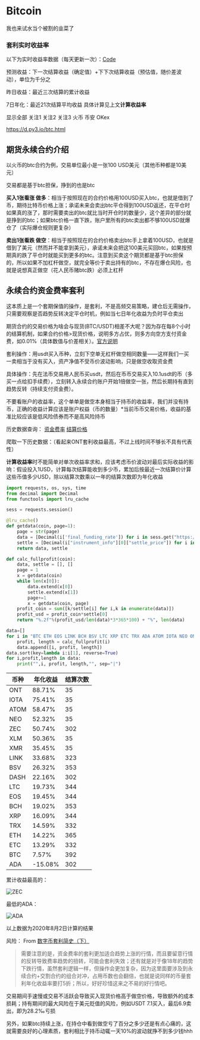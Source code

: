 # Bitcoin

<script>
function showwatch1(){
    localStorage.setItem("watchtab","showwatch1");
    tablebodysort(document.querySelector("#realtimeprofittbody"), 6, 1);
    var idx=1;
    document.querySelector("#realtimeprofittbody").querySelectorAll("tr").forEach(function (i){
        var text = i.querySelector(".headcol").innerText.trim();
        if(text.startsWith("u")||idx>10||i.querySelector("td:nth-child(2)").textContent.indexOf("-")==0||i.querySelector("td:nth-child(3)").textContent.indexOf("-")==0||i.querySelector("td:nth-child(4)").textContent.indexOf("-")==0||i.querySelector("td:nth-child(5)").textContent.indexOf("-")==0){
            i.style.display="none";
            return
        }
        i.style.display="";
        idx+=1;
    })
}
function showwatch2(){localStorage.setItem("watchtab","showwatch2");return showtrs(['DOT','BTM','IOST','KSM','ZEC','BCH','QTUM','STORJ','ONT','ETC','LTC','bETH','bEGLD','bDOT','bETC','oONT','oIOST','oDOT'])}
function showwatch3(){localStorage.setItem("watchtab","showwatch3");return showtrs(['KSM','LTC','DOT','ZEC','BSV','UNI', 'oETH', 'oATOM', 'oDASH', 'oDOT', 'oIOST', 'oYFI', 'bETH', 'bLINK', 'bBNB', 'bDOT', 'bLTC'])}
function showwatch_huobi(){localStorage.setItem("watchtab","showwatch_huobi");document.querySelector("#realtimeprofittbody").querySelectorAll("tr").forEach(i=>i.style.display=((i.querySelector(".headcol").innerText.trim().startsWith("b")||i.querySelector(".headcol").innerText.trim().startsWith("o")||i.querySelector(".headcol").innerText.trim().startsWith("u"))?"none":""))}
function showwatch_binance(){localStorage.setItem("watchtab","showwatch_binance");return show_prefix("b")}
function showwatch_okex(){localStorage.setItem("watchtab","showwatch_okex");return show_prefix("o")}
</script>

我也来试水当个被割的韭菜了

### 套利实时收益率

以下为实时收益率数据（每天更新一次）：[Code](https://github.com/zjuchenyuan/arbitrage_notification)

预测收益：下一次结算收益（确定值）+下下次结算收益（预估值，随价差波动），单位为千分之

昨日收益：最近三次结算的累计收益

7日年化：最近21次结算平均收益 具体计算见上文**计算收益率**

<a onclick="showfull()">显示全部</a> <a onclick="showwatch1()">关注1</a> <a onclick="showwatch2()">关注2</a> <a onclick="showwatch3()">关注3</a> <a onclick="showwatch_huobi()">火币</a> <a onclick="showwatch_binance()">币安</a> <a onclick="showwatch_okex()">OKex</a> 

https://d.py3.io/btc.html

## 期货永续合约介绍

以火币的btc合约为例，交易单位最小是一张100 USD美元（其他币种都是10美元）

交易都是基于btc担保，挣到的也是btc

**买入1张看涨 做多**：相当于按照现在的合约价格用100USD买入btc，也就是借到了币，期待比特币价格上涨；承诺未来会卖出btc平仓得到100USD返还，在平仓时如果真的涨了，那时需要卖出的btc就比当时开仓时的数量少，这个差异的部分就是挣到的btc；如果btc价格一直下跌，账户里所有的btc卖出都不够100USD就爆仓了（实际爆仓规则更复杂）

**卖出1张看跌 做空**：相当于按照现在的合约价格卖出btc手上拿着100USD，也就是借到了美元（然而并不能拿到美元），承诺未来会把这100美元买回btc，如果按预期真的跌了平仓时就能买到更多的btc。注意到买卖这个期货都是基于btc担保的，所以如果不加杠杆做空，就完全等价于卖出持有的btc，不存在爆仓风险，也就是说想真正做空（花人民币赌btc跌）必须上杠杆

## 永续合约资金费率套利

这本质上是一个套期保值的操作，是套利，不是高频交易策略，建仓后无需操作，只需要观察是否趋势反转决定平仓时机，例如当七日年化收益为负时平仓卖出

期货合约的交易价格为啥会与现货(BTC/USDT)相差不大呢？因为存在每8个小时的结算机制，如果合约价格>现货价格，说明多方占优，则多方向空方支付资金费，如0.01%（具体数值与价差相关）。[官方说明](https://huobiglobal.zendesk.com/hc/zh-cn/articles/900000106903)

套利操作：用usdt买入币种，立刻下空单无杠杆做空相同数量——这样我们一买一卖相当于没有买入，资产净值不受币价波动影响，只是做空收取资金费

具体操作：先在法币交易用人民币买usdt，然后在币币交易买入10.1usdt的币（多买一点给扣手续费），立刻转入永续合约账户开始1倍做空一张，然后长期持有直到趋势反转（持续支付资金费）。

不要看账户的收益率，这个单单是做空本身相当于持币的收益率，我们并没有持币，正确的收益计算应该是账户权益（币的数量）*当前币币交易价格，收益的基准比较应该是低风险债券而不是高风险持币

历史数据查询： [资金费率](https://futures.huobi.com/zh-cn/swap/info/swap_fee/) [结算价格](https://futures.huobi.com/zh-cn/swap/info/settlement/)

爬取一下历史数据：（看起来ONT套利收益最高，不过上线时间不够长不具有代表性）

**计算收益率**时不能简单对单次收益率求和，应该考虑币价波动对最后实际收益的影响：假设投入1USD，计算每次结算能收到多少币，累加后按最近一次结算价计算这些币值多少USD，除以结算次数乘以一年的结算次数即为年化收益

```python
import requests, os, sys, time
from decimal import Decimal
from functools import lru_cache

sess = requests.session()

@lru_cache()
def getdata(coin, page=1):
    page = str(page)
    data = [Decimal(i['final_funding_rate']) for i in sess.get("https://futures.huobi.com/swap-order/x/v1/swap_funding_rate_page?contract_code="+coin+"-USD&page_index="+page+"&page_size=100", headers={"source":"web"}).json()["data"]["settle_logs"]]
    settle = [Decimal(i["instrument_info"][0]["settle_price"]) for i in sess.get("https://futures.huobi.com/swap-order/x/v1/swap_delivery_detail?symbol="+coin+"&page_index="+page+"&page_size=100", headers={"source":"web"}).json()["data"]["delivery"]]
    return data, settle

def calc_fullprofit(coin):
    data, settle = [], []
    page = 1
    x = getdata(coin)
    while len(x[0]):
        data.extend(x[0])
        settle.extend(x[1])
        page+=1
        x = getdata(coin, page)
    profit_coin = sum([k/settle[i] for i,k in enumerate(data)])
    profit_usd = profit_coin*settle[0]
    return "%.2f"%(profit_usd/len(data)*3*365*100) + "%", len(data)

data=[]
for i in "BTC ETH EOS LINK BCH BSV LTC XRP ETC TRX ADA ATOM IOTA NEO ONT XLM XMR DASH ZEC".split(" "):
    profit, length = calc_fullprofit(i)
    data.append([i, profit, length])
data.sort(key=lambda i:i[1], reverse=True)
for i,profit,length in data:
    print("",i, profit, length,"", sep="|")
```

|币种|年化收益|结算次数|
|---|---|---|
|ONT|88.71%|35|
|IOTA|75.41%|35|
|ATOM|58.47%|35|
|NEO|52.32%|35|
|ZEC|50.74%|302|
|XLM|50.36%|35|
|XMR|35.45%|35|
|LINK|33.68%|323|
|BSV|26.32%|353|
|DASH|22.16%|302|
|LTC|19.73%|344|
|EOS|19.45%|344|
|BCH|19.02%|353|
|XRP|16.09%|344|
|TRX|14.59%|332|
|ETH|14.22%|365|
|ETC|13.29%|332|
|BTC|7.57%|392|
|ADA|-15.08%|302|

累计收益最高的：

![ZEC](https://d.py3.io/ZEC.png)

最低的ADA：

![ADA](https://d.py3.io/ADA.png)

以上数据为2020年8月2日计算的结果

风险： From [数字币套利简史（下）](https://www.chainnode.com/post/391781)

>需要注意的是，资金费率的套利更加适合趋势上涨的行情，而且要留意行情的反转导致费率趋势的扭转，可能会套利失效；还有就是对于像18年的趋势下跌行情，虽然套利逻辑一样，但操作会更加复杂，因为这里面要涉及到永续合约+交割合约的组合对冲，占用币数也会翻倍，也就是说同样的币量套利年化收益率要打5折；所以，好好珍惜这来之不易的好行情吧。

交易期间手速慢或交易不活跃会导致买入现货价格高于做空价格，导致额外的成本损耗；持有期间的最大风险在于美元贬值的风险，例如USDT 7.1买入，最后6.9卖出，即为28.2‰亏损

另外，如果btc持续上涨，在持仓中看到做空亏了百分之多少还是有点心痛的，这就需要良好的心理素质，套利相比于持币动辄一天10%的波动就挣不到多少钱hhh

<script>
function myparseFloat(text){
    var res = parseFloat(text);
    if(text.endsWith("亿")) return res*100000000;
    if(text.endsWith("万")) return res*10000;
    return res;
}
function tdsortn(a,b,n){
    if(myparseFloat(a.querySelector("td:nth-child("+n+")").textContent) > myparseFloat(b.querySelector("td:nth-child("+n+")").textContent) ) 
        return 1; 
    else 
        return -1;
}
function tablebodysort(tbody, n, order){
    var mylist=Array.prototype.slice.call(tbody.querySelectorAll("tr"), 0);
    var sortList = Array.prototype.sort.bind(mylist);
    tbody.innerHTML="";
    for(var i of sortList(function(a,b){return -order*tdsortn(a,b,n)}))
        tbody.appendChild(i)
}
var rememerclick={2:1};
function tablesort_onclick(e){
    var n = Array.from(e.target.parentElement.children).map((element, index)=>({element,index})).filter(({element})=>element==e.target)[0].index+1
    var tbody = document.querySelector("#realtimeprofittbody");
    var order = rememerclick[n]==1?-1:1;
    tablebodysort(tbody, n, order);
    rememerclick[n] = order;
}
function registeronclick(){
    for (var i of Array.prototype.slice.call(document.querySelectorAll("#realtimeprofit > table > thead > tr > th"),1)){
        i.onclick = tablesort_onclick;
        i.style["cursor"]="pointer";
    }
    var tab=localStorage.getItem("watchtab");
    if(tab){eval(tab+"()")}
    rememerclick={2:1};
    document.querySelectorAll("#realtimeprofittbody>tr>td").forEach(function(i){if(i.innerText.startsWith("-")){i.style.backgroundColor="#c0ff90"}})
}
function triggerrefresh(){    
    fetch("https://api.py3.io/trigger_btc_refresh").then(function(response) {
        if (!response.ok) {
            throw Error(response.statusText);
        }
        return response;
    }).then(function(response) {
        alert("更新成功");
        loadbtctable();
    }).catch(function(error) {
        alert("触发更新失败，请稍后再来")
    });
}
if(/refresh/.test(location.href)) triggerrefresh();
function showfull(){
    localStorage.setItem("watchtab","showfull");
    document.querySelector("#realtimeprofittbody").querySelectorAll("tr").forEach(i=>i.style.display="")
}
function showtrs(coins){
    document.querySelector("#realtimeprofittbody").querySelectorAll("tr").forEach(i=>i.style.display=(coins.indexOf(i.querySelector(".headcol").innerText.trim())==-1?"none":""))
}
function hidetrs(coins){
    document.querySelector("#realtimeprofittbody").querySelectorAll("tr").forEach(i=>i.style.display=(coins.indexOf(i.querySelector(".headcol").innerText.trim())==-1?"":"none"))
}
function show_prefix(prefix){
    document.querySelector("#realtimeprofittbody").querySelectorAll("tr").forEach(i=>i.style.display=(i.querySelector(".headcol").innerText.trim().startsWith(prefix)?"":"none"))
}
</script>
<style>
.md-grid{max-width:69rem;}
.headcol {
  position: sticky;
  position: -webkit-sticky;
  background-color: white;
  width: 3rem;
  min-width: 3rem;
  max-width: 3rem;
  left: 0px;
}
th.headcol {
  background-color: #757575!important;
}
.md-typeset table:not([class]) tr:hover .headcol{
  background-color: #f6f6f6;
}
.md-typeset table:not([class]) th{
  min-width: 4rem;
}
</style>